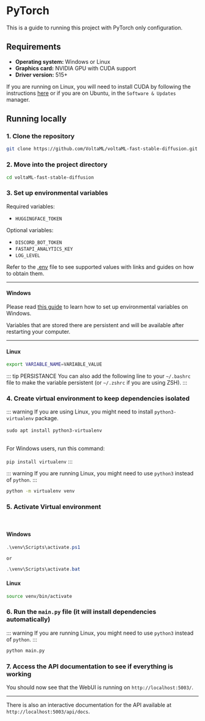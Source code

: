 # PyTorch

This is a guide to running this project with PyTorch only configuration.

## Requirements

- **Operating system:** Windows or Linux
- **Graphics card:** NVIDIA GPU with CUDA support
- **Driver version:** 515+

If you are running on Linux, you will need to install CUDA by following the instructions [here](https://developer.nvidia.com/cuda-11-8-0-download-archive) or if you are on Ubuntu, in the `Software & Updates` manager.

## Running locally

### 1. Clone the repository

```bash
git clone https://github.com/VoltaML/voltaML-fast-stable-diffusion.git --branch experimental
```

### 2. Move into the project directory

```bash
cd voltaML-fast-stable-diffusion
```

### 3. Set up environmental variables

Required variables:

- `HUGGINGFACE_TOKEN`

Optional variables:

- `DISCORD_BOT_TOKEN`
- `FASTAPI_ANALYTICS_KEY`
- `LOG_LEVEL`

Refer to the [.env](https://github.com/VoltaML/voltaML-fast-stable-diffusion/blob/experimental/.env) file to see supported values with links and guides on how to obtain them.

<hr>

#### Windows

Please read [this guide](https://www.architectryan.com/2018/08/31/how-to-change-environment-variables-on-windows-10/) to learn how to set up environmental variables on Windows.

Variables that are stored there are persistent and will be available after restarting your computer.

<hr>

#### Linux

```bash
export VARIABLE_NAME=VARIABLE_VALUE
```

::: tip PERSISTANCE
You can also add the following line to your `~/.bashrc` file to make the variable persistent (or `~/.zshrc` if you are using ZSH).
:::

### 4. Create virtual environment to keep dependencies isolated

::: warning
If you are using Linux, you might need to install `python3-virtualenv` package.
<br><br>
`sudo apt install python3-virtualenv`
<br><br>

For Windows users, run this command:
<br><br>
`pip install virtualenv`
:::

::: warning
If you are running Linux, you might need to use `python3` instead of `python`.
:::

```bash
python -m virtualenv venv
```

### 5. Activate Virtual environment

<br>

#### Windows

```powershell
.\venv\Scripts\activate.ps1

or

.\venv\Scripts\activate.bat
```

#### Linux

```bash
source venv/bin/activate
```

### 6. Run the `main.py` file (it will install dependencies automatically)

::: warning
If you are running Linux, you might need to use `python3` instead of `python`.
:::

```bash
python main.py
```

### 7. Access the API documentation to see if everything is working

You should now see that the WebUI is running on `http://localhost:5003/`.

<hr>

There is also an interactive documentation for the API available at `http://localhost:5003/api/docs`.
